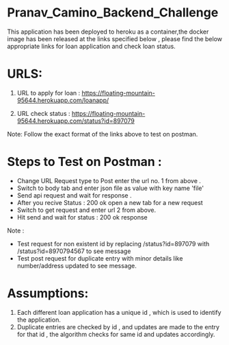 # Pranav_Camino_Backend_Challenge

This application has been deployed to heroku as a container,the docker image has been released at the links specified below , please find the below appropriate links for  loan application and check loan status.

# URLS:

 1. URL to apply for loan  : https://floating-mountain-95644.herokuapp.com/loanapp/

 2. URL check status : https://floating-mountain-95644.herokuapp.com/status?id=897079



Note: Follow the exact format of the links above to test on postman.

# Steps to Test on Postman :

* Change URL Request type to Post enter the url no. 1 from above .
* Switch to body tab and enter json file as value with key name 'file' 
* Send api request and wait for response . 
* After you recive Status : 200 ok open a new tab for a new request
* Switch to get request and enter url 2 from above.
* Hit send and wait for status : 200 ok response


Note : 
* Test request for non existent id by replacing /status?id=897079 with  /status?id=8970794567 to see message 
* Test  post request for duplicate entry with minor details like number/address updated to see message.

# Assumptions:

1. Each different loan application has a unique id , which is used to identify the application.
2. Duplicate entries are checked by id , and updates are made to the entry for that id , the algorithm checks for same id and updates accordingly.
